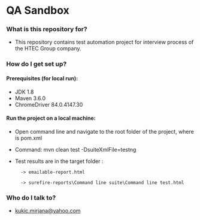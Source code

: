 # QA Sandbox #

### What is this repository for? ###

* This repository contains test automation project for interview process of the HTEC Group company.

### How do I get set up? ###
#### Prerequisites (for local run): ####
* JDK 1.8
* Maven 3.6.0
* ChromeDriver 84.0.4147.30

#### Run the project on a local machine:
* Open command line and navigate to the root folder of the project, where is pom.xml
* Command: mvn clean test -DsuiteXmlFile=testng
* Test results are in the target folder : 

		-> emailable-report.html
		
		-> surefire-reports\Command line suite\Command line test.html 

### Who do I talk to? ###

* kukic.mirjana@yahoo.com
